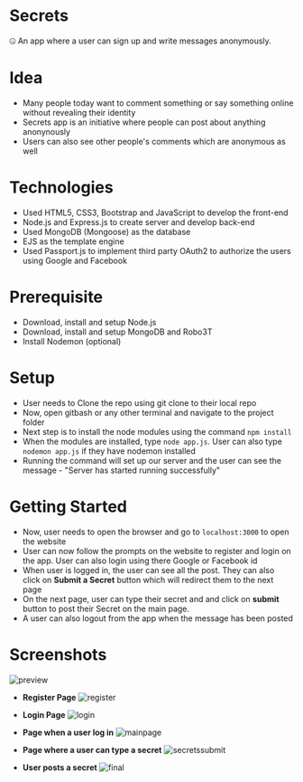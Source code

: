 # Secrets
🤐 An app where a user can sign up and write messages anonymously.

# Idea
* Many people today want to comment something or say something online without revealing their identity
* Secrets app is an initiative where people can post about anything anonynously
* Users can also see other people's comments which are anonymous as well

# Technologies
* Used HTML5, CSS3, Bootstrap and JavaScript to develop the front-end
* Node.js and Express.js to create server and develop back-end
* Used MongoDB (Mongoose) as the database
* EJS as the template engine
* Used Passport.js to implement third party OAuth2 to authorize the users using Google and Facebook

# Prerequisite
* Download, install and setup Node.js
* Download, install and setup MongoDB and Robo3T
* Install Nodemon (optional)

# Setup
* User needs to Clone the repo using git clone to their local repo
* Now, open gitbash or any other terminal and navigate to the project folder
* Next step is to install the node modules using the command `npm install` 
* When the modules are installed, type `node app.js`. User can also type `nodemon app.js` if they have nodemon installed
* Running the command will set up our server and the user can see the message - "Server has started running successfully"

# Getting Started
* Now, user needs to open the browser and go to `localhost:3000` to open the website
* User can now follow the prompts on the website to register and login on the app. User can also login using there Google or Facebook id
* When user is logged in, the user can see all the post. They can also click on **Submit a Secret** button which will redirect them to the next page
* On the next page, user can type their secret and and click on **submit** button to post their Secret on the main page.
* A user can also logout from the app when the message has been posted

# Screenshots
![preview](https://user-images.githubusercontent.com/90759917/183292523-a80995b0-3a70-45c4-b4f3-9887962880df.png)


* **Register Page**
![register](https://user-images.githubusercontent.com/90759917/183292534-48197272-0112-45e6-b1a6-7f8d11db7ba2.png)


* **Login Page**
![login](https://user-images.githubusercontent.com/90759917/183292571-043ae36a-0519-44ba-9415-29ef273d4d16.png)


* **Page when a user log in**
![mainpage](https://user-images.githubusercontent.com/90759917/183292585-b07af465-f13b-49fc-8ac1-8b4785e1eaf1.png)


* **Page where a user can type a secret**
![secretssubmit](https://user-images.githubusercontent.com/90759917/183292596-0b5fbbfc-e0a6-4bfc-9996-7cdf0858bf12.png)



* **User posts a secret**
![final](https://user-images.githubusercontent.com/90759917/183292602-1d058fab-adbd-4958-9693-11c0f1b5b7b5.png)
